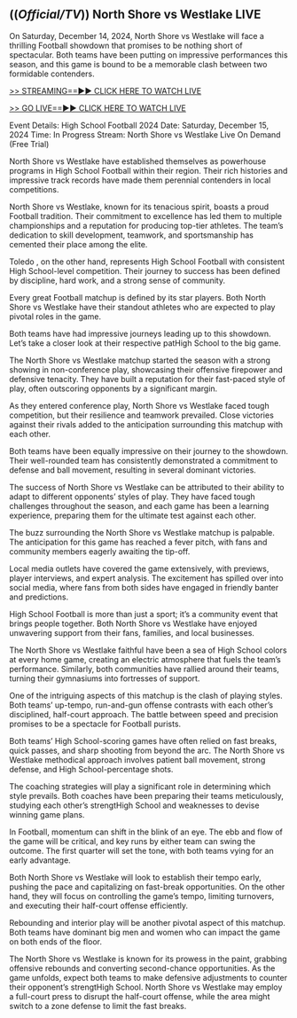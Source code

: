 ## ((*Official/TV*)) North Shore vs Westlake LIVE 

On Saturday, December 14, 2024, North Shore vs Westlake will face a thrilling Football showdown that promises to be nothing short of spectacular. Both teams have been putting on impressive performances this season, and this game is bound to be a memorable clash between two formidable contenders.


[>> STREAMING==►► CLICK HERE TO WATCH LIVE
](https://creativemediaof.com/High-School-Football-Live/)


[>> GO LIVE==►► CLICK HERE TO WATCH LIVE
](https://creativemediaof.com/High-School-Football-Live/)

Event Details:
High School Football 2024
Date: Saturday, December 15, 2024
Time: In Progress
Stream: North Shore vs Westlake Live On Demand (Free Trial)

North Shore vs Westlake have established themselves as powerhouse programs in High School Football within their region. Their rich histories and impressive track records have made them perennial contenders in local competitions.

North Shore vs Westlake, known for its tenacious spirit, boasts a proud Football tradition. Their commitment to excellence has led them to multiple championships and a reputation for producing top-tier athletes. The team’s dedication to skill development, teamwork, and sportsmanship has cemented their place among the elite.

Toledo , on the other hand, represents High School Football with consistent High School-level competition. Their journey to success has been defined by discipline, hard work, and a strong sense of community.

Every great Football matchup is defined by its star players. Both North Shore vs Westlake have their standout athletes who are expected to play pivotal roles in the game.

Both teams have had impressive journeys leading up to this showdown. Let’s take a closer look at their respective patHigh School to the big game.

The North Shore vs Westlake matchup started the season with a strong showing in non-conference play, showcasing their offensive firepower and defensive tenacity. They have built a reputation for their fast-paced style of play, often outscoring opponents by a significant margin.

As they entered conference play, North Shore vs Westlake faced tough competition, but their resilience and teamwork prevailed. Close victories against their rivals added to the anticipation surrounding this matchup with each other.

Both teams have been equally impressive on their journey to the showdown. Their well-rounded team has consistently demonstrated a commitment to defense and ball movement, resulting in several dominant victories.

The success of North Shore vs Westlake can be attributed to their ability to adapt to different opponents’ styles of play. They have faced tough challenges throughout the season, and each game has been a learning experience, preparing them for the ultimate test against each other.

The buzz surrounding the North Shore vs Westlake matchup is palpable. The anticipation for this game has reached a fever pitch, with fans and community members eagerly awaiting the tip-off.

Local media outlets have covered the game extensively, with previews, player interviews, and expert analysis. The excitement has spilled over into social media, where fans from both sides have engaged in friendly banter and predictions.

High School Football is more than just a sport; it’s a community event that brings people together. Both North Shore vs Westlake have enjoyed unwavering support from their fans, families, and local businesses.

The North Shore vs Westlake faithful have been a sea of High School colors at every home game, creating an electric atmosphere that fuels the team’s performance. Similarly, both communities have rallied around their teams, turning their gymnasiums into fortresses of support.

One of the intriguing aspects of this matchup is the clash of playing styles. Both teams’ up-tempo, run-and-gun offense contrasts with each other’s disciplined, half-court approach. The battle between speed and precision promises to be a spectacle for Football purists.

Both teams’ High School-scoring games have often relied on fast breaks, quick passes, and sharp shooting from beyond the arc. The North Shore vs Westlake methodical approach involves patient ball movement, strong defense, and High School-percentage shots.

The coaching strategies will play a significant role in determining which style prevails. Both coaches have been preparing their teams meticulously, studying each other’s strengtHigh School and weaknesses to devise winning game plans.

In Football, momentum can shift in the blink of an eye. The ebb and flow of the game will be critical, and key runs by either team can swing the outcome. The first quarter will set the tone, with both teams vying for an early advantage.

Both North Shore vs Westlake will look to establish their tempo early, pushing the pace and capitalizing on fast-break opportunities. On the other hand, they will focus on controlling the game’s tempo, limiting turnovers, and executing their half-court offense efficiently.

Rebounding and interior play will be another pivotal aspect of this matchup. Both teams have dominant big men and women who can impact the game on both ends of the floor.

The North Shore vs Westlake is known for its prowess in the paint, grabbing offensive rebounds and converting second-chance opportunities. As the game unfolds, expect both teams to make defensive adjustments to counter their opponent’s strengtHigh School. North Shore vs Westlake may employ a full-court press to disrupt the half-court offense, while the area might switch to a zone defense to limit the fast breaks.
